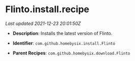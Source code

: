 # Flinto.install.recipe

_Last updated 2021-12-23 20:01:50Z_

- **Description**: Installs the latest version of Flinto.

- **Identifier**: `com.github.homebysix.install.Flinto`

- **Parent Recipes**: `com.github.homebysix.download.Flinto`
